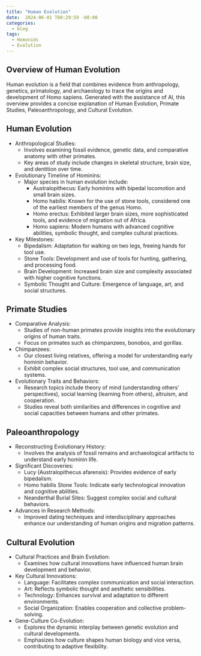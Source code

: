 ```yaml
---
title: "Human Evolution"
date:  2024-06-01 T08:29:59 -08:00
categories:
  - blog
tags:
  - Homonids
  - Evolution
---
```

## Overview of Human Evolution
Human evolution is a field that combines evidence from anthropology, genetics, primatology, and archaeology to trace the origins and development of Homo sapiens. Generated with the assistance of AI, this overview provides a concise explanation of Human Evolution, Primate Studies, Paleoanthropology, and Cultural Evolution.

## Human Evolution
- Anthropological Studies:
  - Involves examining fossil evidence, genetic data, and comparative anatomy with other primates.
  - Key areas of study include changes in skeletal structure, brain size, and dentition over time.
- Evolutionary Timeline of Hominins:
  - Major species in human evolution include:
    - Australopithecus: Early hominins with bipedal locomotion and small brain sizes.
    - Homo habilis: Known for the use of stone tools, considered one of the earliest members of the genus Homo.
    - Homo erectus: Exhibited larger brain sizes, more sophisticated tools, and evidence of migration out of Africa.
    - Homo sapiens: Modern humans with advanced cognitive abilities, symbolic thought, and complex cultural practices.
- Key Milestones:
  - Bipedalism: Adaptation for walking on two legs, freeing hands for tool use.
  - Stone Tools: Development and use of tools for hunting, gathering, and processing food.
  - Brain Development: Increased brain size and complexity associated with higher cognitive functions.
  - Symbolic Thought and Culture: Emergence of language, art, and social structures.

## Primate Studies
- Comparative Analysis:
  - Studies of non-human primates provide insights into the evolutionary origins of human traits.
  - Focus on primates such as chimpanzees, bonobos, and gorillas.
- Chimpanzees:
  - Our closest living relatives, offering a model for understanding early hominin behavior.
  - Exhibit complex social structures, tool use, and communication systems.
- Evolutionary Traits and Behaviors:
  - Research topics include theory of mind (understanding others' perspectives), social learning (learning from others), altruism, and cooperation.
  - Studies reveal both similarities and differences in cognitive and social capacities between humans and other primates.

## Paleoanthropology
- Reconstructing Evolutionary History:
  - Involves the analysis of fossil remains and archaeological artifacts to understand early hominin life.
- Significant Discoveries:
  - Lucy (Australopithecus afarensis): Provides evidence of early bipedalism.
  - Homo habilis Stone Tools: Indicate early technological innovation and cognitive abilities.
  - Neanderthal Burial Sites: Suggest complex social and cultural behaviors.
- Advances in Research Methods:
  - Improved dating techniques and interdisciplinary approaches enhance our understanding of human origins and migration patterns.

## Cultural Evolution
- Cultural Practices and Brain Evolution:
  - Examines how cultural innovations have influenced human brain development and behavior.
- Key Cultural Innovations:
  - Language: Facilitates complex communication and social interaction.
  - Art: Reflects symbolic thought and aesthetic sensibilities.
  - Technology: Enhances survival and adaptation to different environments.
  - Social Organization: Enables cooperation and collective problem-solving.
- Gene-Culture Co-Evolution:
  - Explores the dynamic interplay between genetic evolution and cultural developments.
  - Emphasizes how culture shapes human biology and vice versa, contributing to adaptive flexibility.
